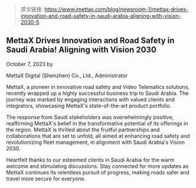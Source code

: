 > 原文链接: <https://www.imettax.com/blog/newsroom-1/mettax-drives-innovation-and-road-safety-in-saudi-arabia-aligning-with-vision-2030-5> 

 ## MettaX Drives Innovation and Road Safety in Saudi Arabia! Aligning with Vision 2030

October 7, 2023 by

MettaX Digital (Shenzhen) Co., Ltd., Administrator

MettaX, a pioneer in innovative road safety and Video Telematics solutions, recently wrapped up a highly successful business trip to Saudi Arabia. The journey was marked by engaging interactions with valued clients and integrators, showcasing MettaX's state-of-the-art product portfolio.

The response from Saudi stakeholders was overwhelmingly positive, reaffirming MettaX's belief in the transformative potential of its offerings in the region. MettaX is thrilled about the fruitful partnerships and collaborations that are set to unfold, all aimed at enhancing road safety and revolutionizing fleet management, in alignment with Saudi Arabia's Vision 2030.

Heartfelt thanks to our esteemed clients in Saudi Arabia for the warm welcome and stimulating discussions. Stay connected for more updates as MettaX continues its relentless pursuit of progress, making roads safer and travel more secure for everyone.